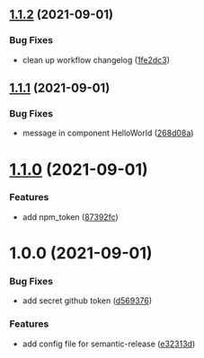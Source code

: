## [1.1.2](https://github.com/HoreKk/devops-test/compare/v1.1.1...v1.1.2) (2021-09-01)


### Bug Fixes

* clean up workflow changelog ([1fe2dc3](https://github.com/HoreKk/devops-test/commit/1fe2dc3b1ce4bc9bbd12b4f174f612b3621029e2))

## [1.1.1](https://github.com/HoreKk/devops-test/compare/v1.1.0...v1.1.1) (2021-09-01)


### Bug Fixes

* message in component HelloWorld ([268d08a](https://github.com/HoreKk/devops-test/commit/268d08a61195e94b9a7258d6c57a126f0e3f5893))

# [1.1.0](https://github.com/HoreKk/devops-test/compare/v1.0.0...v1.1.0) (2021-09-01)


### Features

* add npm_token ([87392fc](https://github.com/HoreKk/devops-test/commit/87392fce04723977c8d15d7f1e4657684076c47c))

# 1.0.0 (2021-09-01)


### Bug Fixes

* add secret github token ([d569376](https://github.com/HoreKk/devops-test/commit/d5693766a00bf40b05f4676f848bd70bd975a47c))


### Features

* add config file for semantic-release ([e32313d](https://github.com/HoreKk/devops-test/commit/e32313d74311cbd564b46101eba452c86e4463a4))

